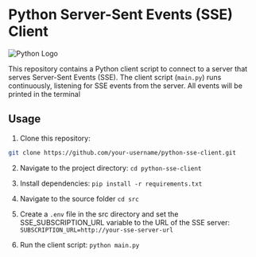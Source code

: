 # Python Server-Sent Events (SSE) Client

![Python Logo](https://www.python.org/static/img/python-logo.png)

This repository contains a Python client script to connect to a server that serves Server-Sent Events (SSE). The client script (`main.py`) runs continuously, listening for SSE events from the server. All events will be printed in the terminal

## Usage

1. Clone this repository:
```bash
git clone https://github.com/your-username/python-sse-client.git
```

2. Navigate to the project directory:
`cd python-sse-client`

3. Install dependencies:
`pip install -r requirements.txt`

4. Navigate to the source folder
`cd src`

5. Create a `.env` file in the src directory and set the SSE_SUBSCRIPTION_URL variable to the URL of the SSE server:
`SUBSCRIPTION_URL=http://your-sse-server-url`

6. Run the client script:
`python main.py`
